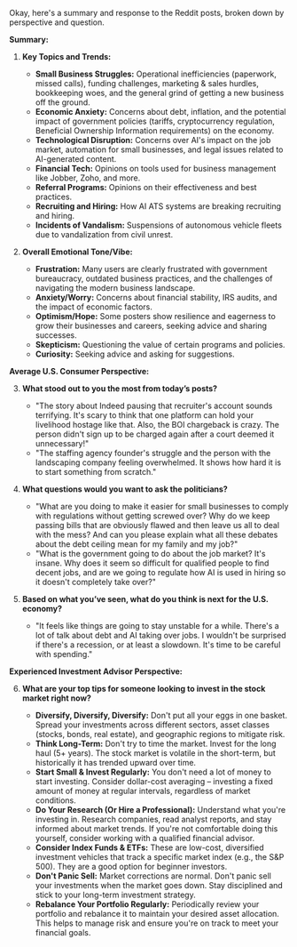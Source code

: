 Okay, here's a summary and response to the Reddit posts, broken down by perspective and question.

**Summary:**

1.  **Key Topics and Trends:**
    *   **Small Business Struggles:** Operational inefficiencies (paperwork, missed calls), funding challenges, marketing & sales hurdles, bookkeeping woes, and the general grind of getting a new business off the ground.
    *   **Economic Anxiety:** Concerns about debt, inflation, and the potential impact of government policies (tariffs, cryptocurrency regulation, Beneficial Ownership Information requirements) on the economy.
    *   **Technological Disruption:** Concerns over AI's impact on the job market, automation for small businesses, and legal issues related to AI-generated content.
    *   **Financial Tech:** Opinions on tools used for business management like Jobber, Zoho, and more.
    *   **Referral Programs:** Opinions on their effectiveness and best practices.
    *   **Recruiting and Hiring:** How AI ATS systems are breaking recruiting and hiring.
    *   **Incidents of Vandalism:** Suspensions of autonomous vehicle fleets due to vandalization from civil unrest.

2.  **Overall Emotional Tone/Vibe:**
    *   **Frustration:** Many users are clearly frustrated with government bureaucracy, outdated business practices, and the challenges of navigating the modern business landscape.
    *   **Anxiety/Worry:** Concerns about financial stability, IRS audits, and the impact of economic factors.
    *   **Optimism/Hope:** Some posters show resilience and eagerness to grow their businesses and careers, seeking advice and sharing successes.
    *   **Skepticism:** Questioning the value of certain programs and policies.
    *    **Curiosity:** Seeking advice and asking for suggestions.

**Average U.S. Consumer Perspective:**

3.  **What stood out to you the most from today’s posts?**

    *   "The story about Indeed pausing that recruiter's account sounds terrifying. It's scary to think that one platform can hold your livelihood hostage like that. Also, the BOI chargeback is crazy. The person didn't sign up to be charged again after a court deemed it unnecessary!"
    *   "The staffing agency founder's struggle and the person with the landscaping company feeling overwhelmed. It shows how hard it is to start something from scratch."

4.  **What questions would you want to ask the politicians?**

    *   "What are you doing to make it easier for small businesses to comply with regulations without getting screwed over? Why do we keep passing bills that are obviously flawed and then leave us all to deal with the mess? And can you please explain what all these debates about the debt ceiling mean for my family and my job?"
    *   "What is the government going to do about the job market? It's insane. Why does it seem so difficult for qualified people to find decent jobs, and are we going to regulate how AI is used in hiring so it doesn't completely take over?"

5.  **Based on what you’ve seen, what do you think is next for the U.S. economy?**

    *   "It feels like things are going to stay unstable for a while. There's a lot of talk about debt and AI taking over jobs. I wouldn't be surprised if there's a recession, or at least a slowdown. It's time to be careful with spending."

**Experienced Investment Advisor Perspective:**

6.  **What are your top tips for someone looking to invest in the stock market right now?**

    *   **Diversify, Diversify, Diversify:** Don't put all your eggs in one basket. Spread your investments across different sectors, asset classes (stocks, bonds, real estate), and geographic regions to mitigate risk.
    *   **Think Long-Term:** Don't try to time the market. Invest for the long haul (5+ years). The stock market is volatile in the short-term, but historically it has trended upward over time.
    *   **Start Small & Invest Regularly:** You don't need a lot of money to start investing. Consider dollar-cost averaging – investing a fixed amount of money at regular intervals, regardless of market conditions.
    *   **Do Your Research (Or Hire a Professional):** Understand what you're investing in. Research companies, read analyst reports, and stay informed about market trends. If you're not comfortable doing this yourself, consider working with a qualified financial advisor.
    *   **Consider Index Funds & ETFs:** These are low-cost, diversified investment vehicles that track a specific market index (e.g., the S&P 500). They are a good option for beginner investors.
    *   **Don't Panic Sell:** Market corrections are normal. Don't panic sell your investments when the market goes down. Stay disciplined and stick to your long-term investment strategy.
    *   **Rebalance Your Portfolio Regularly:** Periodically review your portfolio and rebalance it to maintain your desired asset allocation. This helps to manage risk and ensure you're on track to meet your financial goals.
